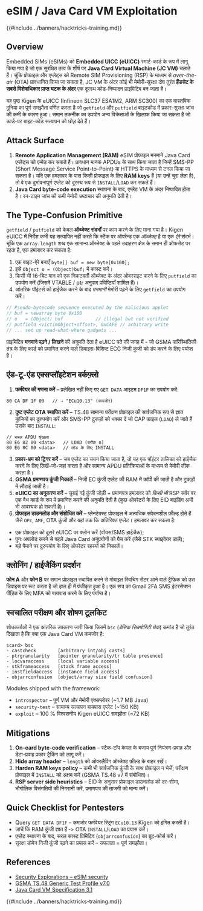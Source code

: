 # eSIM / Java Card VM Exploitation

{{#include ../banners/hacktricks-training.md}}

## Overview
Embedded SIMs (eSIMs) को **Embedded UICC (eUICC)** स्मार्ट-कार्ड के रूप में लागू किया गया है जो एक सुरक्षित तत्व के शीर्ष पर **Java Card Virtual Machine (JC VM)** चलाते हैं। चूंकि प्रोफाइल और एप्लेट्स को Remote SIM Provisioning (RSP) के माध्यम से *over-the-air* (OTA) प्रावधानित किया जा सकता है, JC VM के अंदर कोई भी मेमोरी-सुरक्षा दोष तुरंत **हैंडसेट के सबसे विशेषाधिकार प्राप्त घटक के अंदर** एक दूरस्थ कोड-निष्पादन प्राइमिटिव बन जाता है।

यह पृष्ठ Kigen के eUICC (Infineon SLC37 ESA1M2, ARM SC300) का एक वास्तविक दुनिया का पूर्ण समझौता वर्णित करता है जो `getfield` और `putfield` बाइटकोड में प्रकार-सुरक्षा जांच की कमी के कारण हुआ। समान तकनीक का उपयोग अन्य विक्रेताओं के खिलाफ किया जा सकता है जो कार्ड-पर बाइट-कोड सत्यापन को छोड़ देते हैं।

## Attack Surface
1. **Remote Application Management (RAM)**
eSIM प्रोफाइल मनमाने Java Card एप्लेट्स को एम्बेड कर सकते हैं। प्रावधान मानक APDUs के साथ किया जाता है जिन्हें SMS-PP (Short Message Service Point-to-Point) या HTTPS के माध्यम से टनल किया जा सकता है। यदि एक हमलावर के पास किसी प्रोफाइल के लिए **RAM keys** हैं (या उन्हें चुरा लेता है), तो वे एक दुर्भावनापूर्ण एप्लेट को दूरस्थ रूप से `INSTALL`/`LOAD` कर सकते हैं।
2. **Java Card byte-code execution**
स्थापना के बाद, एप्लेट VM के अंदर निष्पादित होता है। रन-टाइम जांच की कमी मेमोरी भ्रष्टाचार की अनुमति देती है।

## The Type-Confusion Primitive
`getfield` / `putfield` को केवल **ऑब्जेक्ट संदर्भों** पर काम करने के लिए माना गया है। Kigen eUICC में निर्देश कभी यह सत्यापित नहीं करते कि स्टैक पर ऑपरेन्ड एक *ऑब्जेक्ट* है या एक *ऐरे* संदर्भ। चूंकि एक `array.length` शब्द एक सामान्य ऑब्जेक्ट के पहले उदाहरण क्षेत्र के समान ही ऑफसेट पर रहता है, एक हमलावर कर सकता है:

1. एक बाइट-ऐरे बनाएँ `byte[] buf = new byte[0x100];`
2. इसे `Object o = (Object)buf;` में कास्ट करें।
3. किसी भी 16-बिट मान को एक निकटवर्ती ऑब्जेक्ट के अंदर ओवरराइट करने के लिए `putfield` का उपयोग करें (जिसमें VTABLE / ptr अनुवाद प्रविष्टियाँ शामिल हैं)।
4. आंतरिक पॉइंटर्स को हाईजैक करने के बाद *मनमानी* मेमोरी पढ़ने के लिए `getfield` का उपयोग करें।
```java
// Pseudo-bytecode sequence executed by the malicious applet
// buf = newarray byte 0x100
// o   = (Object) buf            // illegal but not verified
// putfield <victimObject+offset>, 0xCAFE // arbitrary write
// ... set up read-what-where gadgets ...
```
प्राइमिटिव **मनमाने पढ़ने / लिखने** की अनुमति देता है eUICC पते की जगह में - जो GSMA पारिस्थितिकी तंत्र के लिए कार्ड को प्रमाणित करने वाले डिवाइस-विशिष्ट ECC निजी कुंजी को डंप करने के लिए पर्याप्त है।

## एंड-टू-एंड एक्सप्लॉइटेशन वर्कफ़्लो
1. **फर्मवेयर की गणना करें** – प्रलेखित नहीं किए गए `GET DATA` आइटम `DF1F` का उपयोग करें:
```
80 CA DF 1F 00   // → "ECu10.13" (कमजोर)
```
2. **दुष्ट एप्लेट OTA स्थापित करें** – TS.48 सामान्य परीक्षण प्रोफ़ाइल की सार्वजनिक रूप से ज्ञात कुंजियों का दुरुपयोग करें और SMS-PP टुकड़ों को धक्का दें जो CAP फ़ाइल (`LOAD`) ले जाते हैं उसके बाद `INSTALL`:
```
// सरल APDU श्रृंखला
80 E6 02 00 <data>   // LOAD (ब्लॉक n)
80 E6 0C 00 <data>   // लोड के लिए INSTALL
```
3. **प्रकार-भ्रम को ट्रिगर करें** – जब एप्लेट का चयन किया जाता है, तो यह एक पॉइंटर तालिका को हाईजैक करने के लिए लिखें-जो-जहां करता है और सामान्य APDU प्रतिक्रियाओं के माध्यम से मेमोरी लीक करता है।
4. **GSMA प्रमाणपत्र कुंजी निकालें** – निजी EC कुंजी एप्लेट की RAM में कॉपी की जाती है और टुकड़ों में लौटाई जाती है।
5. **eUICC का अनुकरण करें** – चुराई गई कुंजी जोड़ी + प्रमाणपत्र हमलावर को *किसी भी* RSP सर्वर पर एक वैध कार्ड के रूप में प्रमाणित करने की अनुमति देती है (कुछ ऑपरेटरों के लिए EID बाइंडिंग अभी भी आवश्यक हो सकती है)।
6. **प्रोफाइल डाउनलोड और संशोधित करें** – प्लेनटेक्स्ट प्रोफाइल में अत्यधिक संवेदनशील फ़ील्ड होते हैं जैसे `OPc`, `AMF`, OTA कुंजी और यहां तक कि अतिरिक्त एप्लेट। हमलावर कर सकता है:
* एक प्रोफ़ाइल को दूसरे eUICC पर क्लोन करें (वॉयस/SMS हाईजैक);
* पुनः अपलोड करने से पहले Java Card अनुप्रयोगों को पैच करें (जैसे STK स्पाइवेयर डालें);
* बड़े पैमाने पर दुरुपयोग के लिए ऑपरेटर रहस्यों को निकालें।

## क्लोनिंग / हाईजैकिंग प्रदर्शन
**फोन A** और **फोन B** पर समान प्रोफ़ाइल स्थापित करने से मोबाइल स्विचिंग सेंटर आने वाले ट्रैफ़िक को उस डिवाइस पर रूट करता है जो हाल ही में पंजीकृत हुआ है। एक सत्र का Gmail 2FA SMS इंटरसेप्शन पीड़ित के लिए MFA को बायपास करने के लिए पर्याप्त है।

## स्वचालित परीक्षण और शोषण टूलकिट
शोधकर्ताओं ने एक आंतरिक उपकरण जारी किया जिसमें `bsc` (*बेसिक सिक्योरिटी चेक*) कमांड है जो तुरंत दिखाता है कि क्या एक Java Card VM कमजोर है:
```
scard> bsc
- castcheck        [arbitrary int/obj casts]
- ptrgranularity   [pointer granularity/tr table presence]
- locvaraccess     [local variable access]
- stkframeaccess   [stack frame access]
- instfieldaccess  [instance field access]
- objarrconfusion  [object/array size field confusion]
```
Modules shipped with the framework:
* `introspector` – पूर्ण VM और मेमोरी एक्सप्लोरर (~1.7 MB Java)
* `security-test` – सामान्य सत्यापन बायपास एप्लेट (~150 KB)
* `exploit`       – 100 % विश्वसनीय Kigen eUICC समझौता (~72 KB)

## Mitigations
1. **On-card byte-code verification** – स्टैक-टॉप केवल के बजाय पूर्ण नियंत्रण-प्रवाह और डेटा-प्रवाह प्रकार ट्रैकिंग को लागू करें।
2. **Hide array header** – `length` को ओवरलैपिंग ऑब्जेक्ट फ़ील्ड के बाहर रखें।
3. **Harden RAM keys policy** – कभी भी सार्वजनिक कुंजी के साथ प्रोफाइल न भेजें; परीक्षण प्रोफाइल में `INSTALL` को अक्षम करें (GSMA TS.48 v7 में संबोधित)।
4. **RSP server side heuristics** – EID के अनुसार प्रोफाइल डाउनलोड की दर-सीमा, भौगोलिक विसंगतियों की निगरानी करें, प्रमाणपत्र की ताजगी को मान्य करें।

## Quick Checklist for Pentesters
* Query `GET DATA DF1F` – कमजोर फर्मवेयर स्ट्रिंग `ECu10.13` Kigen को इंगित करती है।
* जांचें कि RAM कुंजी ज्ञात हैं ‑> OTA `INSTALL`/`LOAD` का प्रयास करें।
* एप्लेट स्थापना के बाद, सरल कास्ट प्रिमिटिव (`objarrconfusion`) का ब्रूट-फोर्स करें।
* सुरक्षा डोमेन निजी कुंजी पढ़ने का प्रयास करें – सफलता = पूर्ण समझौता।

## References
- [Security Explorations – eSIM security](https://security-explorations.com/esim-security.html)
- [GSMA TS.48 Generic Test Profile v7.0](https://www.gsma.com/get-involved/working-groups/gsma_resources/ts-48-v7-0-generic-euicc-test-profile-for-device-testing/)
- [Java Card VM Specification 3.1](https://docs.oracle.com/en/java/javacard/3.1/jc-vm-spec/F12650_05.pdf)

{{#include ../banners/hacktricks-training.md}}
